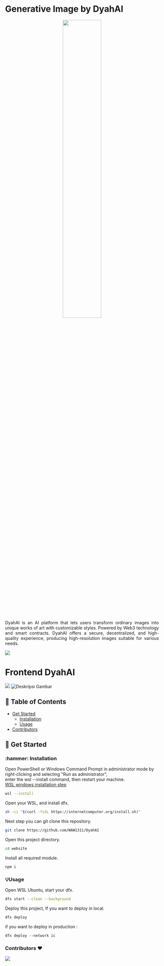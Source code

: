 # Generative Image by DyahAI

<p align="center">
  <img src="https://tabella.my.id/static/assets/name.webp" width="50%">
</p>

<p align="justify">
DyahAI is an AI platform that lets users transform ordinary images into unique works of art with customizable styles. Powered by Web3 technology and smart contracts. DyahAI offers a secure, decentralized, and high-quality experience, producing high-resolution images suitable for various needs.
</p>

<img src="https://tabella.my.id/static/assets/grid.webp" />

# Frontend DyahAI
<img src="https://tabella.my.id/static/assets/home.webp" />
<img src="https://tabella.my.id/static/assets/generate.gif" alt="Deskripsi Gambar" />

## 📝 Table of Contents

- [Get Started](#get-started)
  - [Installation](#installation)
  - [Usage](#usage)
- [Contributors](#contribution)

<h2 id="get-started"> 🔗 Get Started</h2>

<h3 id="installation">:hammer: Installation </h3>

Open PowerShell or Windows Command Prompt in administrator mode by right-clicking and selecting "Run as administrator",</br>
enter the wsl --install command, then restart your machine. </br>
[WSL windows installation step](https://learn.microsoft.com/en-us/windows/wsl/install)

```sh
wsl --install
```

Open your WSL, and install dfx.

```sh
sh -ci "$(curl -fsSL https://internetcomputer.org/install.sh)"
```

Next step you can git clone this repository.

```sh
git clone https://github.com/WAW1311/DyahAI
```

Open this project directory.

```sh
cd website
```

Install all required module.

```sh
npm i
```

<h3 id="installation">💡Usage</h3>
Open WSL Ubuntu, start your dfx.

```sh
dfx start --clean --background
```

Deploy this project, If you want to deploy in local.

```sh
dfx deploy
```

if you want to deploy in production :

```sh
dfx deploy --network ic
```
<h3 id="contribution"> Contributors ❤</h3>
<a href="https://github.com/WAW1311/DyahAI/graphs/contributors">
  <img src="https://contrib.rocks/image?repo=WAW1311/DyahAI" />
</a>
